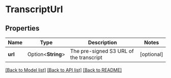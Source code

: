 # TranscriptUrl

## Properties

Name | Type | Description | Notes
------------ | ------------- | ------------- | -------------
**url** | Option<**String**> | The pre-signed S3 URL of the transcript | [optional]

[[Back to Model list]](../README.md#documentation-for-models) [[Back to API list]](../README.md#documentation-for-api-endpoints) [[Back to README]](../README.md)


